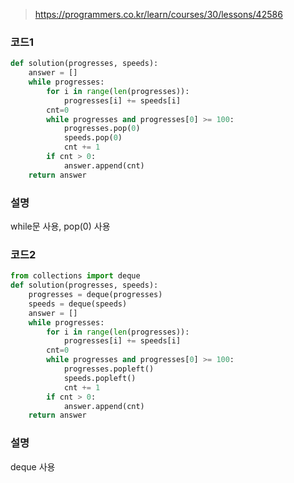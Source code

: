 
> https://programmers.co.kr/learn/courses/30/lessons/42586

### 코드1
```python
def solution(progresses, speeds):
    answer = []
    while progresses:
        for i in range(len(progresses)):
            progresses[i] += speeds[i]
        cnt=0
        while progresses and progresses[0] >= 100:
            progresses.pop(0)
            speeds.pop(0)
            cnt += 1
        if cnt > 0:
            answer.append(cnt)
    return answer
```

### 설명
while문 사용, pop(0) 사용


### 코드2
```python
from collections import deque
def solution(progresses, speeds):
    progresses = deque(progresses)
    speeds = deque(speeds)
    answer = []
    while progresses:
        for i in range(len(progresses)):
            progresses[i] += speeds[i]
        cnt=0
        while progresses and progresses[0] >= 100:
            progresses.popleft()
            speeds.popleft()
            cnt += 1
        if cnt > 0:
            answer.append(cnt)
    return answer
```

### 설명
deque 사용
